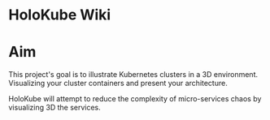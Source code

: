# HoloKube Wiki

# Aim

This project's goal is to illustrate Kubernetes clusters in a 3D environment.
Visualizing your cluster containers and present your architecture.

HoloKube will attempt to reduce the complexity of micro-services chaos by visualizing 3D  the services.

